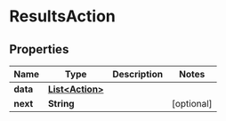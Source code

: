 

# ResultsAction


## Properties

| Name | Type | Description | Notes |
|------------ | ------------- | ------------- | -------------|
|**data** | [**List&lt;Action&gt;**](Action.md) |  |  |
|**next** | **String** |  |  [optional] |



